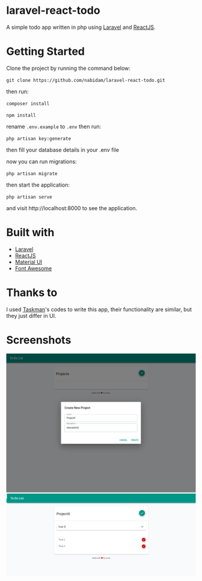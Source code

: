 # laravel-react-todo
A simple todo app written in php using [Laravel](https://laravel.com) and [ReactJS](https://reactjs.org).

# Getting Started
Clone the project by running the command below:

`git clone https://github.com/nabidam/laravel-react-todo.git`

then run:

`composer install`

`npm install`

rename `.env.example` to `.env`
then run:

`php artisan key:generate`

then fill your database details in your .env file

now you can run migrations:

`php artisan migrate`

then start the application:

`php artisan serve`

and visit http://localhost:8000 to see the application.

# Built with
* [Laravel](https://laravel.com)
* [ReactJS](https://reactjs.org)
* [Material UI](https://material-ui.com)
* [Font Awesome](https://fontawesome.com)

# Thanks to
I used [Taskman](https://github.com/ammezie/tasksman)'s codes to write this app, their functionality are similar, but they just differ in UI.


# Screenshots
![pic1](Screenshot_20190315_165244.png)
![pic2](Screenshot_20190315_165331.png)
